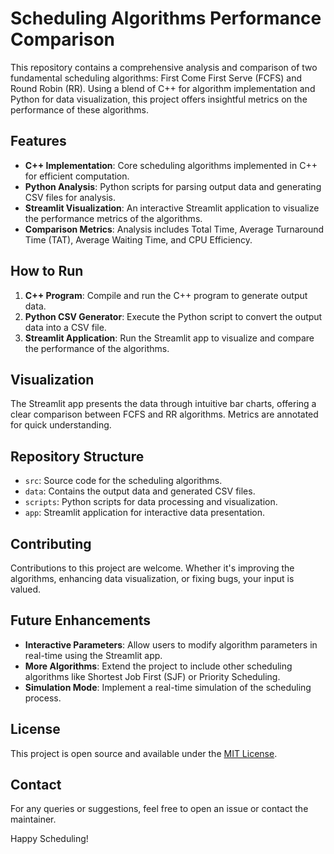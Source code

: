 # Scheduling Algorithms Performance Comparison

This repository contains a comprehensive analysis and comparison of two fundamental scheduling algorithms: First Come First Serve (FCFS) and Round Robin (RR). Using a blend of C++ for algorithm implementation and Python for data visualization, this project offers insightful metrics on the performance of these algorithms.

## Features

- **C++ Implementation**: Core scheduling algorithms implemented in C++ for efficient computation.
- **Python Analysis**: Python scripts for parsing output data and generating CSV files for analysis.
- **Streamlit Visualization**: An interactive Streamlit application to visualize the performance metrics of the algorithms.
- **Comparison Metrics**: Analysis includes Total Time, Average Turnaround Time (TAT), Average Waiting Time, and CPU Efficiency.

## How to Run

1. **C++ Program**: Compile and run the C++ program to generate output data.
2. **Python CSV Generator**: Execute the Python script to convert the output data into a CSV file.
3. **Streamlit Application**: Run the Streamlit app to visualize and compare the performance of the algorithms.

## Visualization

The Streamlit app presents the data through intuitive bar charts, offering a clear comparison between FCFS and RR algorithms. Metrics are annotated for quick understanding.

## Repository Structure

- `src`: Source code for the scheduling algorithms.
- `data`: Contains the output data and generated CSV files.
- `scripts`: Python scripts for data processing and visualization.
- `app`: Streamlit application for interactive data presentation.

## Contributing

Contributions to this project are welcome. Whether it's improving the algorithms, enhancing data visualization, or fixing bugs, your input is valued.

## Future Enhancements

- **Interactive Parameters**: Allow users to modify algorithm parameters in real-time using the Streamlit app.
- **More Algorithms**: Extend the project to include other scheduling algorithms like Shortest Job First (SJF) or Priority Scheduling.
- **Simulation Mode**: Implement a real-time simulation of the scheduling process.

## License

This project is open source and available under the [MIT License](LICENSE).

## Contact

For any queries or suggestions, feel free to open an issue or contact the maintainer.

Happy Scheduling!
